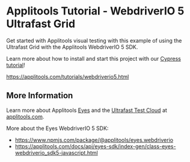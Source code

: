 # Applitools Tutorial - WebdriverIO 5 Ultrafast Grid

Get started with Applitools visual testing with this example of using the Ultrafast Grid with the Applitools WebdriverIO 5 SDK.

Learn more about how to install and start this project with our [Cypress tutorial](https://applitools.com/tutorials/webdriverio5.html)!

<https://applitools.com/tutorials/webdriverio5.html>

## More Information

Learn more about Applitools [Eyes](https://info.applitools.com/ucY77) and the [Ultrafast Test Cloud](https://info.applitools.com/ucY78) at [applitools.com](https://info.applitools.com/ucY76).

More about the Eyes WebdriverIO 5 SDK:
* https://www.npmjs.com/package/@applitools/eyes.webdriverio
* https://applitools.com/docs/api/eyes-sdk/index-gen/class-eyes-webdriverio_sdk5-javascript.html